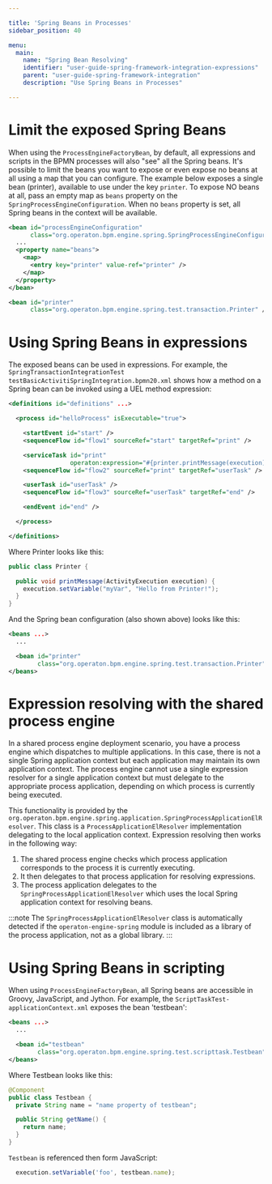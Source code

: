 ```yaml
---

title: 'Spring Beans in Processes'
sidebar_position: 40

menu:
  main:
    name: "Spring Bean Resolving"
    identifier: "user-guide-spring-framework-integration-expressions"
    parent: "user-guide-spring-framework-integration"
    description: "Use Spring Beans in Processes"

---
```


# Limit the exposed Spring Beans

When using the `ProcessEngineFactoryBean`, by default, all expressions and scripts in the BPMN processes will also "see" all the Spring beans. It's possible to limit the beans you want to expose or even expose no beans at all using a map that you can configure. The example below exposes a single bean (printer), available to use under the key `printer`. To expose NO beans at all, pass an empty map as `beans` property on the `SpringProcessEngineConfiguration`. When no `beans` property is set, all Spring beans in the context will be available.

```xml
<bean id="processEngineConfiguration"
      class="org.operaton.bpm.engine.spring.SpringProcessEngineConfiguration">
  ...
  <property name="beans">
    <map>
      <entry key="printer" value-ref="printer" />
    </map>
  </property>
</bean>

<bean id="printer"
      class="org.operaton.bpm.engine.spring.test.transaction.Printer" />
```

# Using Spring Beans in expressions

The exposed beans can be used in expressions. For example, the `SpringTransactionIntegrationTest` `testBasicActivitiSpringIntegration.bpmn20.xml` shows how a method on a Spring bean can be invoked using a UEL method expression:

```xml
<definitions id="definitions" ...>

  <process id="helloProcess" isExecutable="true">

    <startEvent id="start" />
    <sequenceFlow id="flow1" sourceRef="start" targetRef="print" />

    <serviceTask id="print"
                 operaton:expression="#{printer.printMessage(execution)}" />
    <sequenceFlow id="flow2" sourceRef="print" targetRef="userTask" />

    <userTask id="userTask" />
    <sequenceFlow id="flow3" sourceRef="userTask" targetRef="end" />

    <endEvent id="end" />

  </process>

</definitions>
```

Where Printer looks like this:

```java
public class Printer {

  public void printMessage(ActivityExecution execution) {
    execution.setVariable("myVar", "Hello from Printer!");
  }
}
```

And the Spring bean configuration (also shown above) looks like this:

```xml
<beans ...>
  ...

  <bean id="printer"
        class="org.operaton.bpm.engine.spring.test.transaction.Printer" />
</beans>
```

# Expression resolving with the shared process engine

In a shared process engine deployment scenario, you have a process engine which dispatches to multiple applications. In this case, there is not a single Spring application context but each application may maintain its own application context. The process engine cannot use a single expression resolver for a single application context but must delegate to the appropriate process application, depending on which process is currently being executed.

This functionality is provided by the `org.operaton.bpm.engine.spring.application.SpringProcessApplicationElResolver`. This class is a `ProcessApplicationElResolver` implementation delegating to the local application context. Expression resolving then works in the following way:

1. The shared process engine checks which process application corresponds to the process it is currently executing.
2. It then delegates to that process application for resolving expressions.
3. The process application delegates to the `SpringProcessApplicationElResolver` which uses the local Spring application context for resolving beans.

:::note
  The `SpringProcessApplicationElResolver` class is automatically detected if the `operaton-engine-spring` module is included as a library of the process application, not as a global library.
:::

# Using Spring Beans in scripting

When using `ProcessEngineFactoryBean`, all Spring beans are accessible in Groovy, JavaScript, and Jython. For example, the `ScriptTaskTest-applicationContext.xml` exposes the bean 'testbean':

```xml
<beans ...>
  ...

  <bean id="testbean"
        class="org.operaton.bpm.engine.spring.test.scripttask.Testbean" />
</beans>
```
Where Testbean looks like this:

```java
@Component
public class Testbean {
  private String name = "name property of testbean";

  public String getName() {
    return name;
  }
}
```

`Testbean` is referenced then form JavaScript:

```javascript
  execution.setVariable('foo', testbean.name);
```
